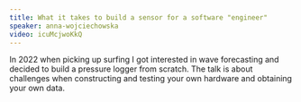 ```yaml
---
title: What it takes to build a sensor for a software "engineer"
speaker: anna-wojciechowska
video: icuMcjwoKkQ
---
```


In 2022 when picking up surfing I got interested in wave forecasting and decided to build a pressure logger from scratch. The talk is about challenges when constructing and testing your own hardware and obtaining your own data.
